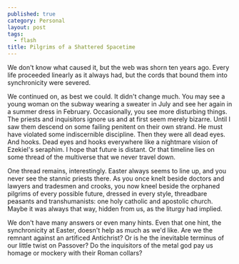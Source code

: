 ```yaml
---
published: true
category: Personal
layout: post
tags:
  - flash 
title: Pilgrims of a Shattered Spacetime 
---
```


We don't know what caused it, but the web was shorn ten years ago. Every life proceeded linearly as it always had, but the cords that bound them into synchronicity were severed. 

We continued on, as best we could. It didn't change much. You may see a young woman on the subway wearing a sweater in July and see her again in a summer dress in February. Occasionally, you see more disturbing things. The priests and inquisitors ignore us and at first seem merely bizarre. Until I saw them descend on some failing penitent on their own strand. He must have violated some indiscernible discipline. Then they were all dead eyes. And hooks. Dead eyes and hooks everywhere like a nightmare vision of Ezekiel's seraphim. I hope that future is distant. Or that timeline lies on some thread of the multiverse that we never travel down. 

<!-- more -->

One thread remains, interestingly. Easter always seems to line up, and you never see the stannic priests there. As you once knelt beside doctors and lawyers and tradesmen and crooks, you now kneel beside the orphaned pilgrims of every possible future, dressed in every style, threadbare peasants and transhumanists: one holy catholic and apostolic church. Maybe it was always that way, hidden from us, as the liturgy had implied.

We don't have many answers or even many hints. Even that one hint, the synchronicity at Easter, doesn't help as much as we'd like. Are we the remnant against an artificed Antichrist? Or is he the inevitable terminus of our little twist on Passover? Do the inquisitors of the metal god pay us homage or mockery with their Roman collars?




